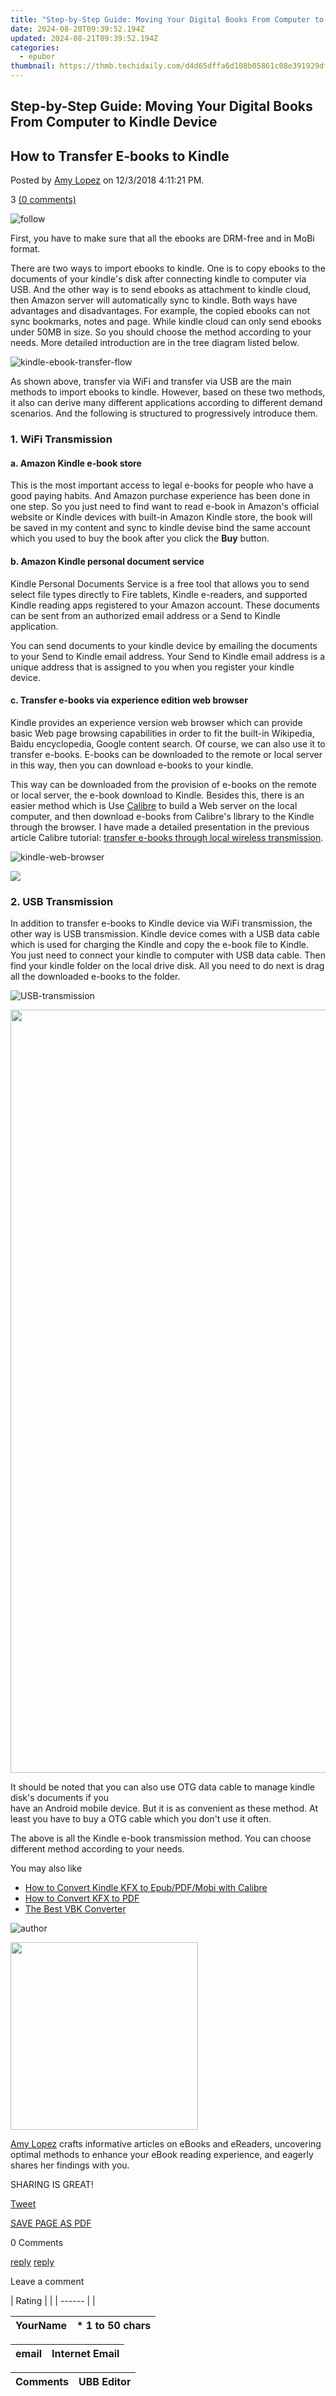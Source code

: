 ```yaml
---
title: "Step-by-Step Guide: Moving Your Digital Books From Computer to Kindle Device"
date: 2024-08-20T09:39:52.194Z
updated: 2024-08-21T09:39:52.194Z
categories:
  - epubor
thumbnail: https://thmb.techidaily.com/d4d65dffa6d108b05861c08e391929dff0db7f6ebc3e8d7f9915a07380165e20.jpg
---
```


## Step-by-Step Guide: Moving Your Digital Books From Computer to Kindle Device

## How to Transfer E-books to Kindle

Posted by [Amy Lopez](https://shorturl.at/bmsEO) on 12/3/2018 4:11:21 PM.

3 [(0 comments)](http://www.epubor.com/#comment-area) 



![follow](http://www.epubor.com/images/follow.png)

First, you have to make sure that all the ebooks are DRM-free and in MoBi format.

There are two ways to import ebooks to kindle. One is to copy ebooks to the documents of your kindle's disk after connecting kindle to computer via USB. And the other way is to send ebooks as attachment to kindle cloud, then Amazon server will automatically sync to kindle. Both ways have advantages and disadvantages. For example, the copied ebooks can not sync bookmarks, notes and page. While kindle cloud can only send ebooks under 50MB in size. So you should choose the method according to your needs. More detailed introduction are in the tree diagram listed below.

![kindle-ebook-transfer-flow](http://www.epubor.com/images/uppic/kindle-ebook-transfer-flow.png)

As shown above, transfer via WiFi and transfer via USB are the main methods to import ebooks to kindle. However, based on these two methods, it also can derive many different applications according to different demand scenarios. And the following is structured to progressively introduce them.

### 1\. WiFi Transmission 

#### a. Amazon Kindle e-book store

This is the most important access to legal e-books for people who have a good paying habits. And Amazon purchase experience has been done in one step. So you just need to find want to read e-book in Amazon's official website or Kindle devices with built-in Amazon Kindle store, the book will be saved in my content and sync to kindle devise bind the same account which you used to buy the book after you click the **Buy**  button. 

#### b. Amazon Kindle personal document service

Kindle Personal Documents Service is a free tool that allows you to send select file types directly to Fire tablets, Kindle e-readers, and supported Kindle reading apps registered to your Amazon account. These documents can be sent from an authorized email address or a Send to Kindle application.

You can send documents to your kindle device by emailing the documents to your Send to Kindle email address. Your Send to Kindle email address is a unique address that is assigned to you when you register your kindle device. 

#### c. Transfer e-books via experience edition web browser

Kindle provides an experience version web browser which can provide basic Web page browsing capabilities in order to fit the built-in Wikipedia, Baidu encyclopedia, Google content search. Of course, we can also use it to transfer e-books. E-books can be downloaded to the remote or local server in this way, then you can download e-books to your kindle.

This way can be downloaded from the provision of e-books on the remote or local server, the e-book download to Kindle. Besides this, there is an easier method which is Use [Calibre](https://calibre-ebook.com/download) to build a Web server on the local computer, and then download e-books from Calibre's library to the Kindle through the browser. I have made a detailed presentation in the previous article Calibre tutorial: [transfer e-books through local wireless transmission](https://tools.techidaily.com/epubor/transfer/).

![kindle-web-browser](http://www.epubor.com/images/uppic/kindle-web-browser.jpg)

<!-- affiliate ads begin -->
<a href="https://store.revouninstaller.com/order/checkout.php?PRODS=28010250&QTY=1&AFFILIATE=108875&CART=1"><img src="https://secure.avangate.com/images/merchant/4282ec8de8c9be897e7aff4aa231b1a4/336__280a.jpg" border="0"></a>
<!-- affiliate ads end -->
### 2\. USB Transmission

In addition to transfer e-books to Kindle device via WiFi transmission, the other way is USB transmission. Kindle device comes with a USB data cable which is used for charging the Kindle and copy the e-book file to Kindle. You just need to connect your kindle to computer with USB data cable. Then find your kindle folder on the local drive disk. All you need to do next is drag all the downloaded e-books to the folder. 

![USB-transmission](http://www.epubor.com/images/uppic/USB-transmission.png)

<!-- affiliate ads begin -->
<a href="https://vapordna.pxf.io/c/5597632/1496243/17238" target="_top" id="1496243"><img src="//a.impactradius-go.com/display-ad/17238-1496243" border="0" alt="" width="1000" height="1221"/></a><img height="0" width="0" src="https://imp.pxf.io/i/5597632/1496243/17238" style="position:absolute;visibility:hidden;" border="0" />
<!-- affiliate ads end -->
It should be noted that you can also use OTG data cable to manage kindle disk's documents if you   
have an Android mobile device. But it is as convenient as these method. At least you have to buy a OTG cable which you don't use it often. 

The above is all the Kindle e-book transmission method. You can choose different method according to your needs. 

You may also like

* [How to Convert Kindle KFX to Epub/PDF/Mobi with Calibre](https://tools.techidaily.com/epubor/products/)
* [How to Convert KFX to PDF](https://tools.techidaily.com/epubor/products/)
* [The Best VBK Converter](https://tools.techidaily.com/epubor/products/)

![author](http://www.epubor.com/images/uppic/Hillary.png)

<!-- affiliate ads begin -->
<a href="https://coinrule.sjv.io/c/5597632/1958374/18409" target="_top" id="1958374"><img src="//a.impactradius-go.com/display-ad/18409-1958374" border="0" alt="" width="300" height="300"/></a><img height="0" width="0" src="https://imp.pxf.io/i/5597632/1958374/18409" style="position:absolute;visibility:hidden;" border="0" />
<!-- affiliate ads end -->
[Amy Lopez](https://shorturl.at/bmsEO) crafts informative articles on eBooks and eReaders, uncovering optimal methods to enhance your eBook reading experience, and eagerly shares her findings with you.

SHARING IS GREAT!

[Tweet](https://twitter.com/share) 

[SAVE PAGE AS PDF](https://tools.techidaily.com/epubor/transfer/) 



0 Comments

[reply](https://tools.techidaily.com/epubor/products/) [reply](https://tools.techidaily.com/epubor/products/) 

Leave a comment

| Rating |  |
| ------ |  |

| YourName | \*  1 to 50 chars |
| -------- | ----------------- |

| email | Internet Email |
| ----- | -------------- |

| Comments | UBB Editor |
| -------- | ---------- |

<ins class="adsbygoogle"
     style="display:block"
     data-ad-format="autorelaxed"
     data-ad-client="ca-pub-7571918770474297"
     data-ad-slot="1223367746"></ins>



<ins class="adsbygoogle"
     style="display:block"
     data-ad-client="ca-pub-7571918770474297"
     data-ad-slot="8358498916"
     data-ad-format="auto"
     data-full-width-responsive="true"></ins>
